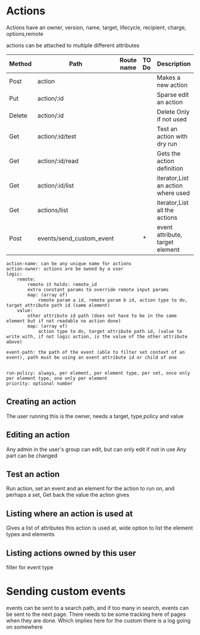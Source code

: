 # Actions


Actions have an owner, version, name, target, lifecycle, recipient, charge, options,remote

actions can be attached to multiple different attributes

| Method | Path                     | Route name | TO Do | Description                        |
|--------|--------------------------|------------|:------|------------------------------------|
| Post   | action                   |            |       | Makes a new action                 |
| Put    | action/:id               |            |       | Sparse edit an action              |
| Delete | action/:id               |            |       | Delete Only if not used            |
| Get    | action/:id/test          |            |       | Test an action with dry run        |
| Get    | action/:id/read          |            |       | Gets the action definition         |
| Get    | action/:id/list          |            |       | iterator,List an action where used |
| Get    | actions/list             |            |       | iterator,List all the actions      |
| Post   | events/send_custom_event |            | *     | event attribute, target element    |

    action-name: can be any unique name for actions
    action-owner: actions are be owned by a user
    logic:
        remote:
            remote it holds: remote_id
            extra constant params to override remote input params
            map: (array of) 
                remote param a id, remote param b id, action type to do, target attribute path id (same element)
        value:
            other attribute id path (does not have to be in the same element but if not readable no action done)
            map: (array of)
                action type to do, target attribute path id, (value to write with, if not logic action, is the value of the other attribute above)

    event-path: the path of the event (able to filter set context of an event), path must be using an event attribute id or child of one
    

    run-policy: always, per element, per element type, per set, once only per element type, one only per element
    priority: optional number


## Creating an action
The user running this is the owner,
needs a target, type,policy and value



## Editing an action

Any admin in the user's group can edit, but can only edit if not in use
Any part can be changed

## Test an action
Run action, set an event and an element for the action to run on, and perhaps a set,
Get back the value the action gives


## Listing where an action is used at

Gives a list of attributes this action is used at, wide option to list the element types and elements

## Listing actions owned by this user

filter for event type

# Sending custom events
events can be sent to a search path, and if too many in search, events can be sent to the next page.
There needs to be some tracking here of pages when they are done. Which implies here for the custom there is a log going on somewhere
